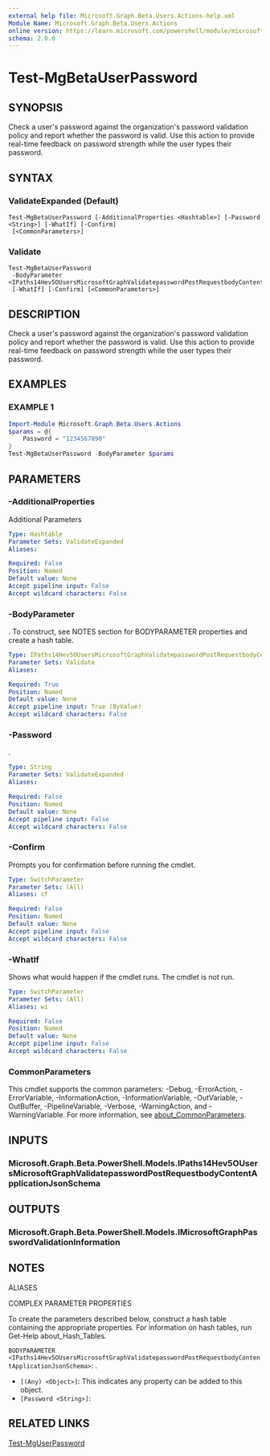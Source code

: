 ```yaml
---
external help file: Microsoft.Graph.Beta.Users.Actions-help.xml
Module Name: Microsoft.Graph.Beta.Users.Actions
online version: https://learn.microsoft.com/powershell/module/microsoft.graph.beta.users.actions/test-mgbetauserpassword
schema: 2.0.0
---
```


# Test-MgBetaUserPassword

## SYNOPSIS
Check a user's password against the organization's password validation policy and report whether the password is valid.
Use this action to provide real-time feedback on password strength while the user types their password.

## SYNTAX

### ValidateExpanded (Default)
```
Test-MgBetaUserPassword [-AdditionalProperties <Hashtable>] [-Password <String>] [-WhatIf] [-Confirm]
 [<CommonParameters>]
```

### Validate
```
Test-MgBetaUserPassword
 -BodyParameter <IPaths14Hev5OUsersMicrosoftGraphValidatepasswordPostRequestbodyContentApplicationJsonSchema>
 [-WhatIf] [-Confirm] [<CommonParameters>]
```

## DESCRIPTION
Check a user's password against the organization's password validation policy and report whether the password is valid.
Use this action to provide real-time feedback on password strength while the user types their password.

## EXAMPLES

### EXAMPLE 1
```powershell
Import-Module Microsoft.Graph.Beta.Users.Actions
$params = @{
	Password = "1234567890"
}
Test-MgBetaUserPassword -BodyParameter $params
```

## PARAMETERS

### -AdditionalProperties
Additional Parameters

```yaml
Type: Hashtable
Parameter Sets: ValidateExpanded
Aliases:

Required: False
Position: Named
Default value: None
Accept pipeline input: False
Accept wildcard characters: False
```

### -BodyParameter
.
To construct, see NOTES section for BODYPARAMETER properties and create a hash table.

```yaml
Type: IPaths14Hev5OUsersMicrosoftGraphValidatepasswordPostRequestbodyContentApplicationJsonSchema
Parameter Sets: Validate
Aliases:

Required: True
Position: Named
Default value: None
Accept pipeline input: True (ByValue)
Accept wildcard characters: False
```

### -Password
.

```yaml
Type: String
Parameter Sets: ValidateExpanded
Aliases:

Required: False
Position: Named
Default value: None
Accept pipeline input: False
Accept wildcard characters: False
```

### -Confirm
Prompts you for confirmation before running the cmdlet.

```yaml
Type: SwitchParameter
Parameter Sets: (All)
Aliases: cf

Required: False
Position: Named
Default value: None
Accept pipeline input: False
Accept wildcard characters: False
```

### -WhatIf
Shows what would happen if the cmdlet runs.
The cmdlet is not run.

```yaml
Type: SwitchParameter
Parameter Sets: (All)
Aliases: wi

Required: False
Position: Named
Default value: None
Accept pipeline input: False
Accept wildcard characters: False
```

### CommonParameters
This cmdlet supports the common parameters: -Debug, -ErrorAction, -ErrorVariable, -InformationAction, -InformationVariable, -OutVariable, -OutBuffer, -PipelineVariable, -Verbose, -WarningAction, and -WarningVariable. For more information, see [about_CommonParameters](http://go.microsoft.com/fwlink/?LinkID=113216).

## INPUTS

### Microsoft.Graph.Beta.PowerShell.Models.IPaths14Hev5OUsersMicrosoftGraphValidatepasswordPostRequestbodyContentApplicationJsonSchema
## OUTPUTS

### Microsoft.Graph.Beta.PowerShell.Models.IMicrosoftGraphPasswordValidationInformation
## NOTES

ALIASES

COMPLEX PARAMETER PROPERTIES

To create the parameters described below, construct a hash table containing the appropriate properties. For information on hash tables, run Get-Help about_Hash_Tables.


`BODYPARAMETER <IPaths14Hev5OUsersMicrosoftGraphValidatepasswordPostRequestbodyContentApplicationJsonSchema>`: .
  - `[(Any) <Object>]`: This indicates any property can be added to this object.
  - `[Password <String>]`: 

## RELATED LINKS
[Test-MgUserPassword](/powershell/module/Microsoft.Graph.Users.Actions/Test-MgUserPassword?view=graph-powershell-v1.0)

